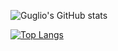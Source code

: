 ![Guglio's GitHub stats](https://github-readme-stats.vercel.app/api?username=guglioisstupid&theme=dark&show_icons=true)

[![Top Langs](https://github-readme-stats.vercel.app/api/top-langs/?username=guglioisstupid)](https://github.com/anuraghazra/github-readme-stats)
